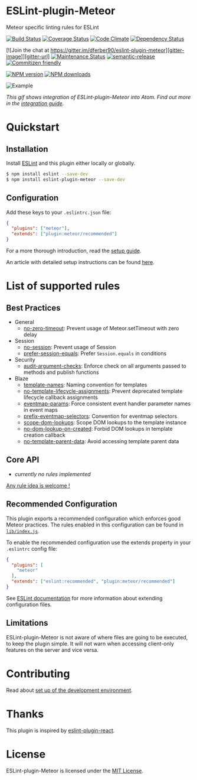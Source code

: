 # ESLint-plugin-Meteor

Meteor specific linting rules for ESLint

[![Build Status][travis-image]][travis-url]
[![Coverage Status][coverage-image]][coverage-url]
[![Code Climate][climate-image]][climate-url]
[![Dependency Status][deps-image]][deps-url]

[![Join the chat at https://gitter.im/dferber90/eslint-plugin-meteor][gitter-image]][gitter-url]
[![Maintenance Status][status-image]][status-url]
[![semantic-release][semantic-release-image]][semantic-release]
[![Commitizen friendly][commitizen-image]][commitizen]

[![NPM version][npm-image]][npm-url]
[![NPM downloads][npm-downloads-image]][npm-url]



![Example](https://raw.githubusercontent.com/dferber90/eslint-plugin-meteor/master/docs/media/epm.gif)

*This gif shows integration of ESLint-plugin-Meteor into Atom. Find out more in the [integration guide](docs/guides/integration.md).*


# Quickstart
## Installation

Install [ESLint](https://www.github.com/eslint/eslint) and this plugin either locally or globally.

```sh
$ npm install eslint --save-dev
$ npm install eslint-plugin-meteor --save-dev
```


## Configuration

Add these keys to your `.eslintrc.json` file:

```json
{
  "plugins": ["meteor"],
  "extends": ["plugin:meteor/recommended"]
}
```

For a more thorough introduction, read the [setup guide](/docs/guides/setup.md).

An article with detailed setup instructions can be found [here](https://medium.com/@dferber90/linting-meteor-8f229ebc7942).

# List of supported rules

## Best Practices

* General
  * [no-zero-timeout](docs/rules/no-zero-timeout.md): Prevent usage of Meteor.setTimeout with zero delay
* Session
  * [no-session](docs/rules/no-session.md): Prevent usage of Session
  * [prefer-session-equals](docs/rules/prefer-session-equals.md): Prefer `Session.equals` in conditions
* Security
  * [audit-argument-checks](docs/rules/audit-argument-checks.md): Enforce check on all arguments passed to methods and publish functions
* Blaze
  * [template-names](docs/rules/template-names.md): Naming convention for templates
  * [no-template-lifecycle-assignments](docs/rules/no-template-lifecycle-assignments.md): Prevent deprecated template lifecycle callback assignments
  * [eventmap-params](docs/rules/eventmap-params.md): Force consistent event handler parameter names in event maps
  * [prefix-eventmap-selectors](docs/rules/prefix-eventmap-selectors.md): Convention for eventmap selectors
  * [scope-dom-lookups](docs/rules/scope-dom-lookups.md): Scope DOM lookups to the template instance
  * [no-dom-lookup-on-created](docs/rules/no-dom-lookup-on-created.md): Forbid DOM lookups in template creation callback
  * [no-template-parent-data](docs/rules/no-template-parent-data.md): Avoid accessing template parent data

## Core API
* *currently no rules implemented*

[Any rule idea is welcome !](https://github.com/dferber90/eslint-plugin-meteor/issues)

## Recommended Configuration

This plugin exports a recommended configuration which enforces good Meteor practices.
The rules enabled in this configuration can be found in [`lib/index.js`](https://github.com/dferber90/eslint-plugin-meteor/blob/master/lib/index.js).

To enable the recommended configuration use the extends property in your `.eslintrc` config file:

```json
{
  "plugins": [
    "meteor"
  ],
  "extends": ["eslint:recommended", "plugin:meteor/recommended"]
}
```

See [ESLint documentation](http://eslint.org/docs/user-guide/configuring#extending-configuration-files) for more information about extending configuration files.

## Limitations

ESLint-plugin-Meteor is not aware of where files are going to be executed, to keep the plugin simple.
It will not warn when accessing client-only features on the server and vice versa.

# Contributing

Read about [set up of the development environment](/docs/guides/development.md).

# Thanks

This plugin is inspired by [eslint-plugin-react](https://github.com/yannickcr/eslint-plugin-react).

# License

ESLint-plugin-Meteor is licensed under the [MIT License](http://www.opensource.org/licenses/mit-license.php).


[gitter-image]: https://img.shields.io/badge/gitter-chat-e10079.svg?style=flat-square
[gitter-url]: https://gitter.im/dferber90/eslint-plugin-meteor?utm_source=badge&utm_medium=badge&utm_campaign=pr-badge&utm_content=badge

[npm-url]: https://npmjs.org/package/eslint-plugin-meteor
[npm-image]: http://img.shields.io/npm/v/eslint-plugin-meteor.svg?style=flat-square
[npm-downloads-image]: https://img.shields.io/npm/dt/eslint-plugin-meteor.svg?style=flat-square

[travis-url]: https://travis-ci.org/dferber90/eslint-plugin-meteor
[travis-image]: http://img.shields.io/travis/dferber90/eslint-plugin-meteor/master.svg?style=flat-square

[deps-url]: https://david-dm.org/dferber90/eslint-plugin-meteor
[deps-image]: https://img.shields.io/david/dev/dferber90/eslint-plugin-meteor.svg?style=flat-square

[coverage-url]: https://coveralls.io/github/dferber90/eslint-plugin-meteor?branch=master
[coverage-image]: http://img.shields.io/coveralls/dferber90/eslint-plugin-meteor/master.svg?style=flat-square

[climate-url]: https://codeclimate.com/github/dferber90/eslint-plugin-meteor
[climate-image]: http://img.shields.io/codeclimate/github/dferber90/eslint-plugin-meteor.svg?style=flat-square

[status-url]: https://github.com/dferber90/eslint-plugin-meteor/pulse
[status-image]: http://img.shields.io/badge/status-maintained-e10079.svg?style=flat-square

[semantic-release-image]: https://img.shields.io/badge/%20%20%F0%9F%93%A6%F0%9F%9A%80-semantic--release-e10079.svg?style=flat-square
[semantic-release]: https://github.com/semantic-release/semantic-release

[commitizen-image]: https://img.shields.io/badge/commitizen-friendly-e10079.svg?style=flat-square
[commitizen]: http://commitizen.github.io/cz-cli/
